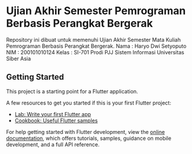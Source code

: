 # Ujian Akhir Semester Pemrograman Berbasis Perangkat Bergerak

Repository ini dibuat untuk memenuhi Ujian Akhir Semester Mata Kuliah Pemrograman Berbasis Perangkat Bergerak.
Nama : Haryo Dwi Setyoputo
NIM : 200101010124
Kelas : SI-701 
Prodi PJJ Sistem Informasi Universitas Siber Asia

## Getting Started

This project is a starting point for a Flutter application.

A few resources to get you started if this is your first Flutter project:

- [Lab: Write your first Flutter app](https://docs.flutter.dev/get-started/codelab)
- [Cookbook: Useful Flutter samples](https://docs.flutter.dev/cookbook)

For help getting started with Flutter development, view the
[online documentation](https://docs.flutter.dev/), which offers tutorials,
samples, guidance on mobile development, and a full API reference.

